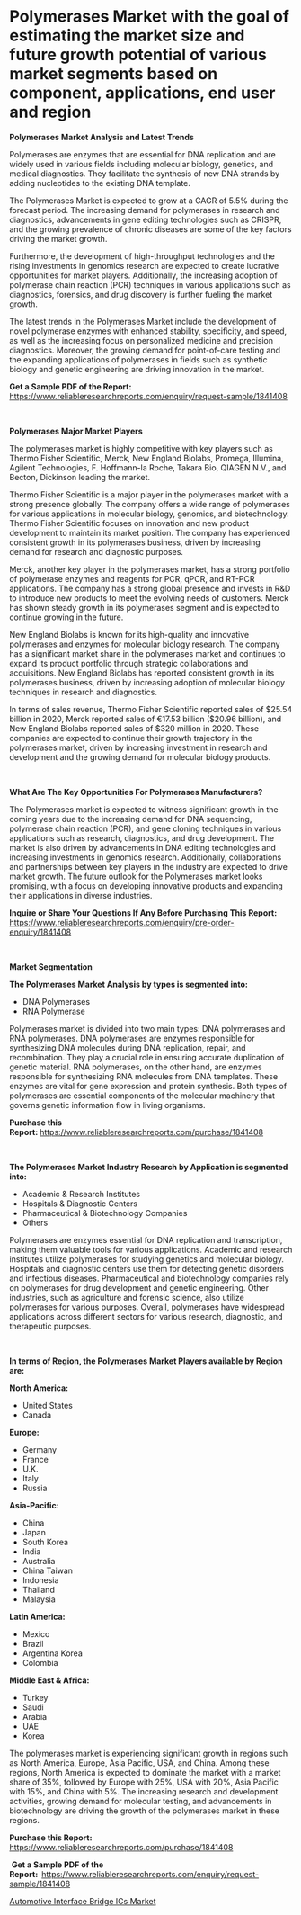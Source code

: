 <p><h1>Polymerases Market with the goal of estimating the market size and future growth potential of various market segments based on component, applications, end user and region</h1></p><p><strong>Polymerases Market Analysis and Latest Trends</strong></p>
<p><p>Polymerases are enzymes that are essential for DNA replication and are widely used in various fields including molecular biology, genetics, and medical diagnostics. They facilitate the synthesis of new DNA strands by adding nucleotides to the existing DNA template.</p><p>The Polymerases Market is expected to grow at a CAGR of 5.5% during the forecast period. The increasing demand for polymerases in research and diagnostics, advancements in gene editing technologies such as CRISPR, and the growing prevalence of chronic diseases are some of the key factors driving the market growth.</p><p>Furthermore, the development of high-throughput technologies and the rising investments in genomics research are expected to create lucrative opportunities for market players. Additionally, the increasing adoption of polymerase chain reaction (PCR) techniques in various applications such as diagnostics, forensics, and drug discovery is further fueling the market growth.</p><p>The latest trends in the Polymerases Market include the development of novel polymerase enzymes with enhanced stability, specificity, and speed, as well as the increasing focus on personalized medicine and precision diagnostics. Moreover, the growing demand for point-of-care testing and the expanding applications of polymerases in fields such as synthetic biology and genetic engineering are driving innovation in the market.</p></p>
<p><strong>Get a Sample PDF of the Report:&nbsp;</strong> <a href="https://www.reliableresearchreports.com/enquiry/request-sample/1841408">https://www.reliableresearchreports.com/enquiry/request-sample/1841408</a></p>
<p>&nbsp;</p>
<p><strong>Polymerases Major Market Players</strong></p>
<p><p>The polymerases market is highly competitive with key players such as Thermo Fisher Scientific, Merck, New England Biolabs, Promega, Illumina, Agilent Technologies, F. Hoffmann-la Roche, Takara Bio, QIAGEN N.V., and Becton, Dickinson leading the market. </p><p>Thermo Fisher Scientific is a major player in the polymerases market with a strong presence globally. The company offers a wide range of polymerases for various applications in molecular biology, genomics, and biotechnology. Thermo Fisher Scientific focuses on innovation and new product development to maintain its market position. The company has experienced consistent growth in its polymerases business, driven by increasing demand for research and diagnostic purposes.</p><p>Merck, another key player in the polymerases market, has a strong portfolio of polymerase enzymes and reagents for PCR, qPCR, and RT-PCR applications. The company has a strong global presence and invests in R&D to introduce new products to meet the evolving needs of customers. Merck has shown steady growth in its polymerases segment and is expected to continue growing in the future.</p><p>New England Biolabs is known for its high-quality and innovative polymerases and enzymes for molecular biology research. The company has a significant market share in the polymerases market and continues to expand its product portfolio through strategic collaborations and acquisitions. New England Biolabs has reported consistent growth in its polymerases business, driven by increasing adoption of molecular biology techniques in research and diagnostics.</p><p>In terms of sales revenue, Thermo Fisher Scientific reported sales of $25.54 billion in 2020, Merck reported sales of €17.53 billion ($20.96 billion), and New England Biolabs reported sales of $320 million in 2020. These companies are expected to continue their growth trajectory in the polymerases market, driven by increasing investment in research and development and the growing demand for molecular biology products.</p></p>
<p>&nbsp;</p>
<p><strong>What Are The Key Opportunities For Polymerases Manufacturers?</strong></p>
<p><p>The Polymerases market is expected to witness significant growth in the coming years due to the increasing demand for DNA sequencing, polymerase chain reaction (PCR), and gene cloning techniques in various applications such as research, diagnostics, and drug development. The market is also driven by advancements in DNA editing technologies and increasing investments in genomics research. Additionally, collaborations and partnerships between key players in the industry are expected to drive market growth. The future outlook for the Polymerases market looks promising, with a focus on developing innovative products and expanding their applications in diverse industries.</p></p>
<p><strong>Inquire or Share Your Questions If Any Before Purchasing This Report:</strong> <a href="https://www.reliableresearchreports.com/enquiry/pre-order-enquiry/1841408">https://www.reliableresearchreports.com/enquiry/pre-order-enquiry/1841408</a></p>
<p>&nbsp;</p>
<p><strong>Market Segmentation</strong></p>
<p><strong>The Polymerases Market Analysis by types is segmented into:</strong></p>
<p><ul><li>DNA Polymerases</li><li>RNA Polymerase</li></ul></p>
<p><p>Polymerases market is divided into two main types: DNA polymerases and RNA polymerases. DNA polymerases are enzymes responsible for synthesizing DNA molecules during DNA replication, repair, and recombination. They play a crucial role in ensuring accurate duplication of genetic material. RNA polymerases, on the other hand, are enzymes responsible for synthesizing RNA molecules from DNA templates. These enzymes are vital for gene expression and protein synthesis. Both types of polymerases are essential components of the molecular machinery that governs genetic information flow in living organisms.</p></p>
<p><strong>Purchase this Report:&nbsp;</strong><a href="https://www.reliableresearchreports.com/purchase/1841408">https://www.reliableresearchreports.com/purchase/1841408</a></p>
<p>&nbsp;</p>
<p><strong>The Polymerases Market Industry Research by Application is segmented into:</strong></p>
<p><ul><li>Academic & Research Institutes</li><li>Hospitals & Diagnostic Centers</li><li>Pharmaceutical & Biotechnology Companies</li><li>Others</li></ul></p>
<p><p>Polymerases are enzymes essential for DNA replication and transcription, making them valuable tools for various applications. Academic and research institutes utilize polymerases for studying genetics and molecular biology. Hospitals and diagnostic centers use them for detecting genetic disorders and infectious diseases. Pharmaceutical and biotechnology companies rely on polymerases for drug development and genetic engineering. Other industries, such as agriculture and forensic science, also utilize polymerases for various purposes. Overall, polymerases have widespread applications across different sectors for various research, diagnostic, and therapeutic purposes.</p></p>
<p>&nbsp;</p>
<p><strong>In terms of Region, the Polymerases Market Players available by Region are:</strong></p>
<p>
    <p> <strong> North America: </strong>
        <ul>
            <li>United States</li>
            <li>Canada</li>
        </ul>
        </p> 
    <p> <strong> Europe: </strong>
        <ul>
            <li>Germany</li>
            <li>France</li>
            <li>U.K.</li>
            <li>Italy</li>
            <li>Russia</li>
        </ul>
        </p> 
    <p> <strong> Asia-Pacific: </strong>
        <ul>
            <li>China</li>
            <li>Japan</li>
            <li>South Korea</li>
            <li>India</li>
            <li>Australia</li>
            <li>China Taiwan</li>
            <li>Indonesia</li>
            <li>Thailand</li>
            <li>Malaysia</li>
        </ul>
        </p> 
    <p> <strong> Latin America: </strong>
        <ul>
            <li>Mexico</li>
            <li>Brazil</li>
            <li>Argentina Korea</li>
            <li>Colombia</li>
        </ul>
        </p> 
    <p> <strong> Middle East & Africa: </strong>
        <ul>
            <li>Turkey</li>
            <li>Saudi</li>
            <li>Arabia</li>
            <li>UAE</li>
            <li>Korea</li>
        </ul>
    </p>
    </p>
<p><p>The polymerases market is experiencing significant growth in regions such as North America, Europe, Asia Pacific, USA, and China. Among these regions, North America is expected to dominate the market with a market share of 35%, followed by Europe with 25%, USA with 20%, Asia Pacific with 15%, and China with 5%. The increasing research and development activities, growing demand for molecular testing, and advancements in biotechnology are driving the growth of the polymerases market in these regions.</p></p>
<p><strong>Purchase this Report: </strong><a href="https://www.reliableresearchreports.com/purchase/1841408">https://www.reliableresearchreports.com/purchase/1841408</a></p>
<p>&nbsp;<strong>Get a Sample PDF of the Report:&nbsp;&nbsp;</strong><a href="https://www.reliableresearchreports.com/enquiry/request-sample/1841408">https://www.reliableresearchreports.com/enquiry/request-sample/1841408</a></p>
<p><strong></strong></p>
<p><p><a href="https://gamy-alyssum-396.notion.site/Automotive-Interface-Bridge-ICs-Market-Size-Evaluating-its-Market-Trends-Growth-and-Projections-2-74110c40a9314acb9f66c0d8a043b3d6">Automotive Interface Bridge ICs Market</a></p></p>